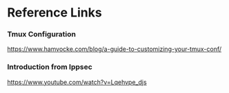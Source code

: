 # Reference Links

### Tmux Configuration
https://www.hamvocke.com/blog/a-guide-to-customizing-your-tmux-conf/

### Introduction from Ippsec
https://www.youtube.com/watch?v=Lqehvpe_djs

